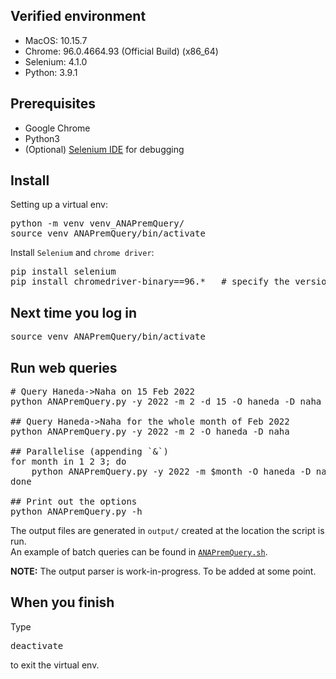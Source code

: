## Verified environment
- MacOS: 10.15.7
- Chrome: 96.0.4664.93 (Official Build) (x86_64)
- Selenium: 4.1.0
- Python: 3.9.1

## Prerequisites
- Google Chrome
- Python3
- (Optional) [Selenium IDE](https://chrome.google.com/webstore/detail/selenium-ide/mooikfkahbdckldjjndioackbalphokd) for debugging

## Install
Setting up a virtual env:
<pre>
python -m venv venv_ANAPremQuery/
source venv_ANAPremQuery/bin/activate
</pre>
Install `Selenium` and `chrome driver`:
<pre>
pip install selenium
pip install chromedriver-binary==96.*   # specify the version of your chome browser  
</pre>

## Next time you log in
<pre>
source venv_ANAPremQuery/bin/activate
</pre>

## Run web queries
<pre>
# Query Haneda->Naha on 15 Feb 2022
python ANAPremQuery.py -y 2022 -m 2 -d 15 -O haneda -D naha

## Query Haneda->Naha for the whole month of Feb 2022
python ANAPremQuery.py -y 2022 -m 2 -O haneda -D naha

## Parallelise (appending `&`)
for month in 1 2 3; do
    python ANAPremQuery.py -y 2022 -m $month -O haneda -D naha & 
done

## Print out the options
python ANAPremQuery.py -h
</pre>
The output files are generated in `output/` created at the location the script is run.  
An example of batch queries can be found in [`ANAPremQuery.sh`](https://github.com/HiggsIsBoson/ANAPremScraper/blob/master/ANAPremQuery.sh).  

**NOTE:** The output parser is work-in-progress. To be added at some point.  

## When you finish
Type
<pre>
deactivate
</pre>
to exit the virtual env.
